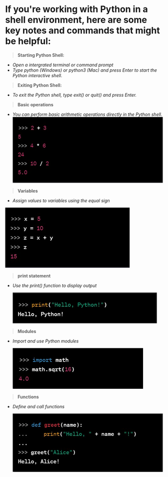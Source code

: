 # If you're working with Python in a shell environment, here are some key notes and commands that might be helpful:

>**Starting Python Shell:**
- *Open a intergrated terminal or command prompt*
- *Type python (Windows) or python3 (Mac) and press Enter to start the Python interactive shell.*

>**Exiting Python Shell:**
- *To exit the Python shell, type exit() or quit() and press Enter.*

>**Basic operations**
- *You can perform basic arithmetic operations directly in the Python shell.*
    ![Code](../03_PythonInShell/snippets/Screenshot%202024-02-02%20130652.jpg)

>**Variables**
- *Assign values to variables using the equal sign*

![code](../03_PythonInShell/snippets/Screenshot%202024-02-02%20131110.jpg)


>**print statement**
- *Use the print() function to display output*
  
    ![code](../03_PythonInShell/snippets/Screenshot%202024-02-02%20131236.jpg)

>**Modules**
- *Import and use Python modules*
  
    ![code](../03_PythonInShell/snippets/Screenshot%202024-02-02%20131405.jpg)

>**Functions**
- *Define and call functions*
  
    ![code](../03_PythonInShell/snippets/Screenshot%202024-02-02%20131621.jpg)
